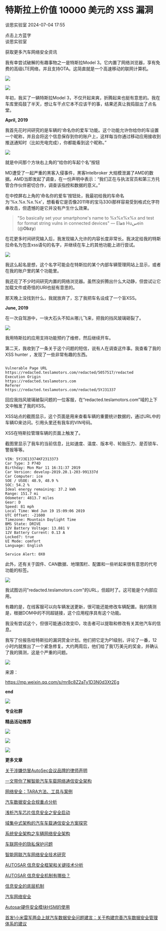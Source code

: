 #  特斯拉上价值 10000 美元的 XSS 漏洞   
 谈思实验室   2024-07-04 17:55  
  
点击上方蓝字  
谈思实验室  
  
获取更多汽车网络安全资讯  
  
[](http://mp.weixin.qq.com/s?__biz=MzIzOTc2OTAxMg==&mid=2247538464&idx=1&sn=b6cda39b31ed4952044c261fe1a2315b&chksm=e92713fbde509aed280f83f19cd163e5b7107c6846509ccd8536f7669de208eebcd2a4ea1602&scene=21#wechat_redirect)  
  
我有幸尝试破解的有趣事物之一是特斯拉Model 3。它内置了网络浏览器，享有免费的高级LTE网络，并且支持OTA。这简直就是一个高速移动的联网计算机。  
  
![](https://mmbiz.qpic.cn/mmbiz_jpg/3g8Dklb9Tw97cibFGjxGyDGibbRUYkdU77YibukNICI68ZaE5J4jw4WKJZOPRuXuXrxm934tBKysP9o5Ac8P3KkzA/640?wx_fmt=jpeg&from=appmsg "")  
  
  
![](https://mmbiz.qpic.cn/mmbiz_jpg/3g8Dklb9Tw97cibFGjxGyDGibbRUYkdU77TibYtb2E6Nbic2E9WbMK4nuHgq9tAIRTXBE1gxxZicml6gTRnticiarvYMw/640?wx_fmt=jpeg&from=appmsg "")  
  
年初，我买了一辆特斯拉Model 3，不仅开起来爽，折腾起来也挺有意思的。我在车库里捣鼓了半天，想让车干点它本不应该干的事，结果还真让我捣鼓出了点名堂。  
  
**April, 2019**  
  
我首先花时间研究的是车辆的‘命名你的爱车’功能。这个功能允许你给你的车设置一个昵称，并且会将这个信息保存到你的账户上，这样每当你通过移动应用接收到推送通知时（比如充电完成），你都能看到这个昵称。”  
  
![](https://mmbiz.qpic.cn/mmbiz_jpg/3g8Dklb9Tw97cibFGjxGyDGibbRUYkdU7769rqdh0OC662ib2yF0nlibCwzZJpxdx7G8gmjibckzibxssicWBzJRPYZCg/640?wx_fmt=jpeg&from=appmsg "")  
  
就是中间那个方块右上角的“给你的车起个名”按钮  
  
MD遭受了一起严重的黑客入侵事件，黑客Intelbroker 大规模泄漏了AMD的数据。AMD当即发起了调查，在一份声明中表示：“我们正在与执法官员和第三方托管合作伙伴密切合作，调查该指控和数据的意义。”  
  
在中控屏右上角的‘命名你的爱车’按钮处，我最初给我的车命名为'%x.%x.%x.%x'，想看看它是否像2011年的宝马330i那样容易受到格式化字符串攻击，但遗憾的是它并没有产生什么效果。  
> "So basically set your smartphone's name to %x%x%x%x and test for format string vulns in connected devices" — Eهاв Huسein (@__Obzy__)  
  
  
在花更多时间研究输入后，我发现输入允许的内容长度非常长。我决定给我的特斯拉命名为包含xss语句的名字，并继续在车上的其他功能上进行尝试。  
  
![](https://mmbiz.qpic.cn/mmbiz_jpg/3g8Dklb9Tw97cibFGjxGyDGibbRUYkdU77FNxwKatibZEdbzkpZHq016U2UlMMUtKhibG44iakvv63dB6bibvWiaPFtVg/640?wx_fmt=jpeg&from=appmsg "")  
  
我这么起名是想，这个名字可能会在特斯拉的某个内部车辆管理网站上显示，或者在我的账户里的某个功能里。  
  
我还花了不少时间研究内置的网络浏览器。虽然没折腾出什么大动静，但尝试让它加载文件或奇怪的URI也挺有意思的。  
  
那天晚上没找到什么，我就放弃了，忘了我把车名设成了一个盲XSS。  
  
**June, 2019**  
  
在一次自驾游中，一块大石头不知从哪儿飞来，把我的挡风玻璃砸裂了。  
  
![](https://mmbiz.qpic.cn/mmbiz_jpg/3g8Dklb9Tw97cibFGjxGyDGibbRUYkdU77OicA7h7kL8h7QUD0vcFQRdA5svrjxhW3Zgw5edMAU7eC89r4F6AMg0Q/640?wx_fmt=jpeg&from=appmsg "")  
  
我用特斯拉的应用支持功能预约了维修，然后继续开车。  
  
第二天，我收到了一条关于这个问题的短信，说有人在调查这件事。我查看了我的XSS hunter ，发现了一些非常有趣的东西。  
```

Vulnerable Page URL
https://redacted.teslamotors.com/redacted/5057517/redacted
Execution Origin
https://redacted.teslamotors.com
Referer
https://redacted.teslamotors.com/redacted/5YJ31337

```  
  
  
回应我挡风玻璃破裂问题的一位客服，在“redacted.teslamotors.com”域的上下文中触发了我的XSS。  
  
XSS站点的截图显示，这个页面是用来查看车辆的重要统计数据的，通过URL中的车辆ID来访问。引用头里还有我车的VIN号码。  
  
XSS在特斯拉管理车辆的页面上触发了。  
  
截图里显示了我车的当前信息，比如速度、温度、版本号、轮胎压力、是否锁车、警报等等。  
```
VIN: 5YJ3E13374KF2313373
Car Type: 3 P74D
Birthday: Mon Mar 11 16:31:37 2019
Car Version: develop-2019.20.1-203-991337d
Car Computer: ice
SOE / USOE: 48.9, 48.9 %
SOC: 54.2 %
Ideal energy remaining: 37.2 kWh
Range: 151.7 mi
Odometer: 4813.7 miles
Gear: D
Speed: 81 mph
Local Time: Wed Jun 19 15:09:06 2019
UTC Offset: -21600
Timezone: Mountain Daylight Time
BMS State: DRIVE
12V Battery Voltage: 13.881 V
12V Battery Current: 0.13 A
Locked?: true
UI Mode: comfort
Language: English

Service Alert: 0X0
```  
  
此外，还有关于固件、CAN数据、地理围栏、配置和一些听起来很有意思的代号功能的标签。  
  
![](https://mmbiz.qpic.cn/mmbiz_png/3g8Dklb9Tw97cibFGjxGyDGibbRUYkdU77LDCPCCjeLicMs34UicWeTIvgXzSMPkibicg8LdgXUAH1dmh7bLcuFlOFNA/640?wx_fmt=png&from=appmsg "")  
  
我试图访问"redacted.teslamotors.com"的URL，但超时了。这可能是个内部应用。  
  
有趣的是，在线客服可以向车辆发送更新，很可能还能修改车辆配置。我的猜测是，根据DOM中的不同超链接，这个应用程序具有这个功能。  
  
我没有尝试这个，但很可能通过改变ID，攻击者可以提取和修改有关其他汽车的信息。  
  
我写了份报告给特斯拉的漏洞赏金计划。他们把它定为P1级别，评论了一番，12小时内就推出了一个紧急修复。大约两周后，他们给了我1万美元的奖金，并确认了我的猜测，这是个严重的问题。  
  
![](https://mmbiz.qpic.cn/mmbiz_png/3g8Dklb9Tw97cibFGjxGyDGibbRUYkdU771364LHYMcCNgCgXFAR6eU4mDMTuIDG1JMerB5yNke4WcrNAkk7rTaw/640?wx_fmt=png&from=appmsg "")  
  
来源：  
  
https://mp.weixin.qq.com/s/mr8c8Z2aTy1D3N0d3Xt2Eg  
  
  
**end**  
  
  
![](https://mmbiz.qpic.cn/mmbiz_jpg/3g8Dklb9Tw97cibFGjxGyDGibbRUYkdU77vkVvQkMwN5NFQmcVsia8M4pvibl7oUfrn3vWNW1X7VliabibJNgoRqcBjQ/640?wx_fmt=jpeg&from=appmsg "")  
  
  
**专业社群**  
  
  
[](http://mp.weixin.qq.com/s?__biz=MzIzOTc2OTAxMg==&mid=2247535223&idx=1&sn=e30e07a44accd5b0e9ada3d8b537f977&chksm=e9270eacde5087bacb4d9c888f3a21ceae227156c89aba0be7d9ebc8b02a68b4f11e7595255a&scene=21#wechat_redirect)  
  
  
**精品活动推荐**  
  
  
![](https://mmbiz.qpic.cn/mmbiz_jpg/3g8Dklb9Tw97cibFGjxGyDGibbRUYkdU77xdibNtppJAq3RS0rhwwRp3ePib0e65O1iaK2F7naaNpDZy0sreObV8Zkg/640?wx_fmt=jpeg&from=appmsg "")  
  
![](https://mmbiz.qpic.cn/mmbiz_png/3g8Dklb9Tw97cibFGjxGyDGibbRUYkdU773UvE0Mb9sIJshgxvfqLCDQlzQ53MqD3NkXAuOu7I5AXdRAiaqZPnGibA/640?wx_fmt=png&from=appmsg "")  
  
![](https://mmbiz.qpic.cn/mmbiz_png/3g8Dklb9Tw97cibFGjxGyDGibbRUYkdU77OMfKumiblotIoRBPTiawolOZXsomcP7eAwLZ46lZcURaEwCfppNuHc3Q/640?wx_fmt=png&from=appmsg "")  
  
**更多文章**  
  
[关于涉嫌仿冒AutoSec会议品牌的律师声明](http://mp.weixin.qq.com/s?__biz=MzIzOTc2OTAxMg==&mid=2247531034&idx=2&sn=e466ca3e7c2927a91dd9a81be705afe1&chksm=e9273ec1de50b7d7f540ae2e4c255bfb42f842228a87f7dbc65297027a878544a9e796e09cf6&scene=21#wechat_redirect)  
  
  
[一文带你了解智能汽车车载网络通信安全架构](http://mp.weixin.qq.com/s?__biz=MzIzOTc2OTAxMg==&mid=2247517280&idx=2&sn=8bfafb17871598c9cc0041bc9ee5f65d&chksm=e927c0bbde5049ad8cdb3647f6cdfce00c2db7a7b484941027bb7edf3128e4eaa74d6727dd46&scene=21#wechat_redirect)  
  
  
[网络安全：TARA方法、工具与案例](http://mp.weixin.qq.com/s?__biz=MzIzOTc2OTAxMg==&mid=2247502093&idx=1&sn=ec4b373a33ca04d79afbb0b0b880bd4e&chksm=e9278dd6de5004c01bdd83ad0dd89c3549c7ae2ceb362959dbcb159324b2593d70bce78d82a9&scene=21#wechat_redirect)  
  
  
[汽车数据安全合规重点分析](http://mp.weixin.qq.com/s?__biz=MzIzOTc2OTAxMg==&mid=2247519068&idx=1&sn=78c66e13bd8798afd46c766b8f18abe7&chksm=e927cf87de504691c816f78b55daf93bdfb72fc1cb870d926de8b471eb3e1be61058498327b1&scene=21#wechat_redirect)  
  
  
[浅析汽车芯片信息安全之安全启动](http://mp.weixin.qq.com/s?__biz=MzIzOTc2OTAxMg==&mid=2247512151&idx=1&sn=7fabbeeec206ce615a5a3c574bed4c43&chksm=e927f48cde507d9ab6bfd4b8389b5eafea37586707682bfe60f294feb54e1c36cb07bad4d26d&scene=21#wechat_redirect)  
  
  
[域集中式架构的汽车车载通信安全方案探究](http://mp.weixin.qq.com/s?__biz=MzIzOTc2OTAxMg==&mid=2247519952&idx=2&sn=709860de942501f20e923d15330ced9a&chksm=e927ca0bde50431df0b47ad1a2da63bf98ee637c9c00482145fbdb8755851b61421357aab4bf&scene=21#wechat_redirect)  
  
  
[系统安全架构之车辆网络安全架构](http://mp.weixin.qq.com/s?__biz=MzIzOTc2OTAxMg==&mid=2247520446&idx=1&sn=27e10e455264cecb2a1b49d91484d036&chksm=e927d465de505d73c59a6fb4cb066c7c7d07a96ef49a841ffe598c23d28be545c5874dec7de4&scene=21#wechat_redirect)  
  
  
[车联网中的隐私保护问题](http://mp.weixin.qq.com/s?__biz=MzIzOTc2OTAxMg==&mid=2247521010&idx=1&sn=94ef379e2b877551093a869cf9d4897e&chksm=e927d629de505f3f3cbc102682f7a21a82372108776d3484d8ce619f7db1aae0ab0a001b9b41&scene=21#wechat_redirect)  
  
  
[智能网联汽车网络安全技术研究](http://mp.weixin.qq.com/s?__biz=MzIzOTc2OTAxMg==&mid=2247521302&idx=1&sn=01e9311cb2c84f3e64902abf5f6e7a9e&chksm=e927d0cdde5059db5fe18c5e27f830bbb6ea6df327088082e7844aa056b05f840ad4cf6e3b5a&scene=21#wechat_redirect)  
  
  
[AUTOSAR 信息安全框架和关键技术分析](http://mp.weixin.qq.com/s?__biz=MzIzOTc2OTAxMg==&mid=2247521661&idx=1&sn=a72381e326e3a226059954c74698e0dd&chksm=e927d1a6de5058b0297b91ba77fcf34bd3c581476a0790c5e0cfbcbe026b5a7c27d700bfb1ca&scene=21#wechat_redirect)  
  
  
[AUTOSAR 信息安全机制有哪些？](http://mp.weixin.qq.com/s?__biz=MzIzOTc2OTAxMg==&mid=2247522056&idx=1&sn=bbd03def212d085f533e0301f8c86f18&chksm=e927d3d3de505ac57099d5e42fb6726cf152de9aaa9590b095895874e7a4cc806abc84cc4ebf&scene=21#wechat_redirect)  
  
  
[信息安全的底层机制](http://mp.weixin.qq.com/s?__biz=MzIzOTc2OTAxMg==&mid=2247522886&idx=1&sn=77103702d98e3788beae34b8ea3c31d0&chksm=e927de9dde50578b3dce0bba65599da38844310edd8554f43c9f1c354eaa0487b7c8b4f65c3c&scene=21#wechat_redirect)  
  
  
[汽车网络安全](http://mp.weixin.qq.com/s?__biz=MzIzOTc2OTAxMg==&mid=2247523567&idx=1&sn=1b1d83f339de81a0dc396dd0bd6e6893&chksm=e927d834de50512246f63e47a32f7b934e64eb2b6138053ef43485b871736a122db1340bc437&scene=21#wechat_redirect)  
  
  
[Autosar硬件安全模块HSM的使用](http://mp.weixin.qq.com/s?__biz=MzIzOTc2OTAxMg==&mid=2247527177&idx=1&sn=984bfc845ef51ec1f32cd12d37430621&chksm=e9272fd2de50a6c4013f84ed2257f634a505a04a27b4b27c30e5af4492d5fc3b0099216b1f7d&scene=21#wechat_redirect)  
  
  
[首发!小米雷军两会上就汽车数据安全问题建言：关于构建完善汽车数据安全管理体系的建议](http://mp.weixin.qq.com/s?__biz=MzIzOTc2OTAxMg==&mid=2247519331&idx=1&sn=925d48164f1c7d2d109ee433cde6805b&chksm=e927c8b8de5041aea58f73aed311cdd3bf913bbb73d8e175ac80ae643d944709e06ec418fb52&scene=21#wechat_redirect)  
  
  
